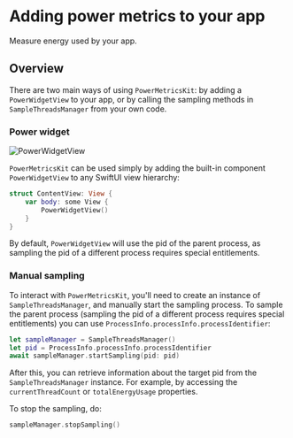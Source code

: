 # Adding power metrics to your app

Measure energy used by your app.

## Overview

There are two main ways of using `PowerMetricsKit`: by adding a ``PowerWidgetView`` to your app, or by calling the sampling methods in ``SampleThreadsManager`` from your own code.

### Power widget

![PowerWidgetView](PowerWidgetView)

`PowerMetricsKit` can be used simply by adding the built-in component ``PowerWidgetView`` to any SwiftUI view hierarchy:
```swift
struct ContentView: View {
    var body: some View {
        PowerWidgetView()
    }
}
```
By default, ``PowerWidgetView`` will use the pid of the parent process, as sampling the pid of a different process requires special entitlements.


### Manual sampling

To interact with `PowerMetricsKit`, you'll need to create an instance of ``SampleThreadsManager``, and manually start the sampling process. To sample the parent process (sampling the pid of a different process requires special entitlements) you can use `ProcessInfo.processInfo.processIdentifier`:
```swift
let sampleManager = SampleThreadsManager()
let pid = ProcessInfo.processInfo.processIdentifier
await sampleManager.startSampling(pid: pid)
```
After this, you can retrieve information about the target pid from the ``SampleThreadsManager`` instance. For example, by accessing the `currentThreadCount` or `totalEnergyUsage` properties.

To stop the sampling, do:
```swift
sampleManager.stopSampling()
```
